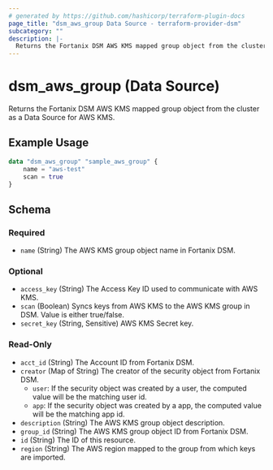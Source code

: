 ```yaml
---
# generated by https://github.com/hashicorp/terraform-plugin-docs
page_title: "dsm_aws_group Data Source - terraform-provider-dsm"
subcategory: ""
description: |-
  Returns the Fortanix DSM AWS KMS mapped group object from the cluster as a Data Source for AWS KMS.
---
```


# dsm_aws_group (Data Source)

Returns the Fortanix DSM AWS KMS mapped group object from the cluster as a Data Source for AWS KMS.

## Example Usage

```terraform
data "dsm_aws_group" "sample_aws_group" {
    name = "aws-test"
    scan = true
}
```

<!-- schema generated by tfplugindocs -->
## Schema

### Required

- `name` (String) The AWS KMS group object name in Fortanix DSM.

### Optional

- `access_key` (String) The Access Key ID used to communicate with AWS KMS.
- `scan` (Boolean) Syncs keys from AWS KMS to the AWS KMS group in DSM. Value is either true/false.
- `secret_key` (String, Sensitive) AWS KMS Secret key.

### Read-Only

- `acct_id` (String) The Account ID from Fortanix DSM.
- `creator` (Map of String) The creator of the security object from Fortanix DSM.
   * `user`: If the security object was created by a user, the computed value will be the matching user id.
   * `app`: If the security object was created by a app, the computed value will be the matching app id.
- `description` (String) The AWS KMS group object description.
- `group_id` (String) The AWS KMS group object ID from Fortanix DSM.
- `id` (String) The ID of this resource.
- `region` (String) The AWS region mapped to the group from which keys are imported.
